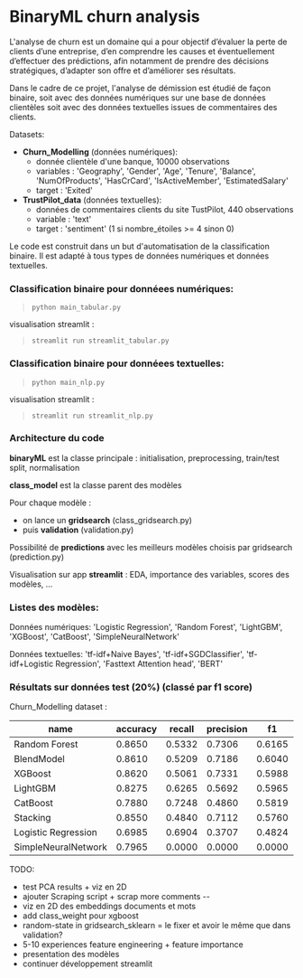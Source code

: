 # BinaryML churn analysis

L'analyse de churn est un domaine qui a pour objectif d’évaluer la perte de clients d’une entreprise, d’en comprendre les causes et éventuellement d’effectuer des prédictions, afin notamment de prendre des décisions stratégiques, d’adapter son offre et d’améliorer ses résultats. 

Dans le cadre de ce projet, l'analyse de démission est étudié de façon binaire, soit avec des données numériques sur une base de données clientèles soit avec des données textuelles issues de commentaires des clients.

Datasets:
* **Churn_Modelling** (données numériques):
  * donnée clientèle d'une banque, 10000 observations
  * variables : 'Geography', 'Gender', 'Age', 'Tenure', 'Balance', 'NumOfProducts', 'HasCrCard', 'IsActiveMember', 'EstimatedSalary'
  * target : 'Exited'
* **TrustPilot_data** (données textuelles):
  * données de commentaires clients du site TustPilot, 440 observations
  * variable : 'text'
  * target : 'sentiment' (1 si nombre_étoiles >= 4 sinon 0)

Le code est construit dans un but d'automatisation de la classification binaire. Il est adapté à tous types de données numériques et données textuelles.

### Classification binaire pour donnéees numériques:

> `python main_tabular.py`

visualisation streamlit :
> `streamlit run streamlit_tabular.py`

### Classification binaire pour donnéees textuelles:

> `python main_nlp.py`

visualisation streamlit :
> `streamlit run streamlit_nlp.py`

### Architecture du code

**binaryML** est la classe principale : initialisation, preprocessing, train/test split, normalisation

**class_model** est la classe parent des modèles

Pour chaque modèle :
* on lance un **gridsearch** (class_gridsearch.py)
* puis **validation** (validation.py)

Possibilité de **predictions** avec les meilleurs modèles choisis par gridsearch (prediction.py)

Visualisation sur app **streamlit** : EDA, importance des variables, scores des modèles, ...

### Listes des modèles:

Données numériques: 'Logistic Regression', 'Random Forest', 'LightGBM', 'XGBoost', 'CatBoost', 'SimpleNeuralNetwork'

Données textuelles: 'tf-idf+Naive Bayes', 'tf-idf+SGDClassifier', 'tf-idf+Logistic Regression', 'Fasttext Attention head', 'BERT'

### Résultats sur données test (20%) (classé par f1 score)

Churn_Modelling dataset :

|name|accuracy|recall|precision|f1|roc_auc|
|---------------|-------|-------|-------|-------|-------|
|Random Forest|0.8650|0.5332|0.7306|0.6165|0.8515|
|BlendModel|0.8610|0.5209|0.7186|0.6040|0.8531|
|XGBoost|0.8620|0.5061|0.7331|0.5988|0.8529|
|LightGBM|0.8275|0.6265|0.5692|0.5965|0.8429|
|CatBoost|0.7880|0.7248|0.4860|0.5819|0.8527|
|Stacking|0.8550|0.4840|0.7112|0.5760|0.8396|
|Logistic Regression|0.6985|0.6904|0.3707|0.4824|0.7570|
|SimpleNeuralNetwork|0.7965|0.0000|0.0000|0.0000|0.5000|


TODO:

 - test PCA results + viz en 2D
 - ajouter Scraping script + scrap more comments --
 - viz en 2D des embeddings documents et mots
 - add class_weight pour xgboost
 - random-state in gridsearch_sklearn = le fixer et avoir le même que dans validation?
 - 5-10 experiences feature engineering + feature importance
 - presentation des modèles
 - continuer développement streamlit

